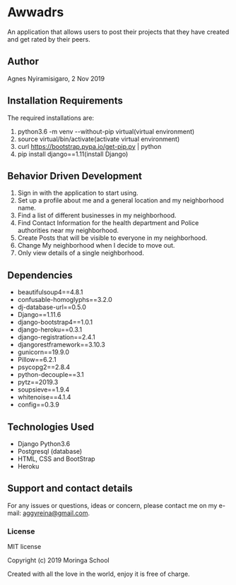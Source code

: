 # Awwadrs

An application that allows users to post their projects that they have created and get rated by their peers.

## Author

Agnes Nyiramisigaro, 2 Nov 2019

## Installation Requirements

The required installations are:
1. python3.6 -m venv --without-pip virtual(virtual environment)
2. source virtual/bin/activate(activate virtual environment)
3. curl https://bootstrap.pypa.io/get-pip.py | python
4. pip install django==1.11(install Django)

## Behavior Driven Development

1. Sign in with the application to start using.
2. Set up a profile about me and a general location and my neighborhood name.
3. Find a list of different businesses in my neighborhood.
4. Find Contact Information for the health department and Police authorities near my neighborhood.
5. Create Posts that will be visible to everyone in my neighborhood.
6. Change My neighborhood when I decide to move out.
7. Only view details of a single neighborhood.

## Dependencies

* beautifulsoup4==4.8.1
* confusable-homoglyphs==3.2.0
* dj-database-url==0.5.0
* Django==1.11.6
* django-bootstrap4==1.0.1
* django-heroku==0.3.1
* django-registration==2.4.1
* djangorestframework==3.10.3
* gunicorn==19.9.0
* Pillow==6.2.1
* psycopg2==2.8.4
* python-decouple==3.1
* pytz==2019.3
* soupsieve==1.9.4
* whitenoise==4.1.4
* config==0.3.9

## Technologies Used

* Django Python3.6 
* Postgresql (database)
* HTML, CSS and BootStrap
* Heroku

## Support and contact details

For any issues or questions, ideas or concern, please contact me on my e-mail: aggyreina@gmail.com.

### License

MIT license

Copyright (c) 2019 Moringa School

Created with all the love in the world, enjoy it is free of charge.
